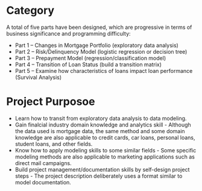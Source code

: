 # Category

A total of five parts have been designed, which are progressive in terms of business significance and programming difficulty:
- Part 1 – Changes in Mortgage Portfolio (exploratory data analysis)
- Part 2 – Risk/Delinquency Model (logistic regression or decision tree)
- Part 3 – Prepayment Model (regression/classification model)
- Part 4 – Transition of Loan Status (build a transition matrix)
- Part 5 – Examine how characteristics of loans impact loan performance (Survival Analysis)

# Project Purposoe

- Learn how to transit from exploratory data analysis to data modeling. 
- Gain finalcial industry domain knowledge and analytics skill - Although the data used is mortgage data, the same method and some domain knowledge are also applicable to credit cards, car loans, personal loans, student loans, and other fields.
- Know how to apply modeling skills to some similar fields - Some specific modeling methods are also applicable to marketing applications such as direct mail campaigns. 
- Build project management/documentation skills by self-design project steps - The project description deliberately uses a format similar to model documentation. 
